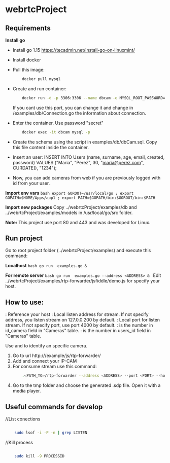 # webrtcProject

## Requirements
**Install go**
- Install go 1.15 https://tecadmin.net/install-go-on-linuxmint/
- Install docker
- Pull this image:
    ```bash
        docker pull mysql
    ```
- Create and run container: 
    ```bash
        docker run -d -p 3306:3306 --name dbcam -e MYSQL_ROOT_PASSWORD=secret mysql
    ```
	If you cant use this port, you can change it and change in /examples/db/Connection.go the information about connection.

- Enter the container. Use password "secret"
    ```bash
        docker exec -it dbcam mysql -p
    ```

- Create the schema using the script in examples/db/dbCam.sql. Copy this file content inside the container.

- Insert an user:
    INSERT INTO Users (name, surname, age, email, created, password) VALUES ("Maria", "Perez", 30, "maria@perez.com", CURDATE(), "1234");

- Now, you can add cameras from web if you are previously logged with id from your user.


**Import env vars**
    ```bash
        export GOROOT=/usr/local/go ; export GOPATH=$HOME/Apps/app1 ; export PATH=$GOPATH/bin:$GOROOT/bin:$PATH
    ```

**Import new packages**
    Copy ../webrtcProject/examples/db and ../webrtcProject/examples/models in /usr/local/go/src folder.

**Note:** This project use port 80 and 443 and was developed for Linux. 


## Run project
 Go to root project folder (../webrtcProject/examples) and execute this command:

**Localhost**
    ```bash
        go run  examples.go &
    ```

**For remote server**
    ```bash
        go run  examples.go --address <ADDRESS> &
    ```
    Edit ../webrtcProject/examples/rtp-forwarder/jsfiddle/demo.js for specify your host.


## How to use:

<HOST>: Reference your host
<ADDRES>: Local listen address for stream. If not specify address, you listen stream on 127.0.0.200 by default.
<PORT>: Local port for listen stream. If not specify port, use port 4000 by default.
<IDCAMERA>: is the number in id_camera field in "Cameras" table. 
<USER>: is the number in users_id field in "Cameras" table.

Use <IDCAMERA> and <USER> to identify an specific camera.


1. Go to url http://<HOST>/example/js/rtp-forwarder/
2. Add and connect your IP-CAM
3. For consume stream use this command:
    ```bash
        .<PATH_TO>/rtp-forwarder --address <ADDRESS> --port <PORT> --host <HOST> --idCam "<IDCAMERA>" --idUser "<USER>" --token $(curl -X POST -d "cam=<IDCAMERA>&user=<USER>" http://<HOST>/checkstream)
    ```
4. Go to the tmp folder and choose the generated .sdp file. Open it with a media player.


## Useful commands for develop

//List conections
```bash

    sudo lsof -i -P -n | grep LISTEN
```

//Kill process
```bash

    sudo kill -9 PROCESSID
```

